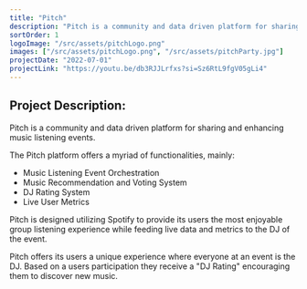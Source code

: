 ```yaml
---
title: "Pitch"
description: "Pitch is a community and data driven platform for sharing and enhancing music listening events."
sortOrder: 1
logoImage: "/src/assets/pitchLogo.png"
images: ["/src/assets/pitchLogo.png", "/src/assets/pitchParty.jpg"]
projectDate: "2022-07-01"
projectLink: "https://youtu.be/db3RJJLrfxs?si=Sz6RtL9fgV05gLi4"
---
```


## Project Description:

Pitch is a community and data driven platform for sharing and enhancing music listening events.

The Pitch platform offers a myriad of functionalities, mainly:

- Music Listening Event Orchestration
- Music Recommendation and Voting System
- DJ Rating System
- Live User Metrics

Pitch is designed utilizing Spotify to provide its users the most enjoyable group listening experience while feeding live data and metrics to the DJ of the event.

​Pitch offers its users a unique experience where everyone at an event is the DJ. Based on a users participation they receive a "DJ Rating" encouraging them to discover new music.
